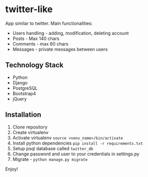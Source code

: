 # twitter-like

App similar to twitter. Main functionalities:
* Users handling - adding, modification, deleting account
* Posts - Max 140 chars
* Comments - max 60 chars
* Messages - private messages between users

## Technology Stack
* Python
* Django
* PostgreSQL
* Bootstrap4
* jQuery

## Installation
1. Clone repository
2. Create virtualenv
3. Activate virtualenv `source <venv_name>/bin/activate`
4. Install python dependencies `pip install -r requirements.txt`
5. Setup psql database called `twitter_db`
6. Change password and user to your credentials in settings.py
7. Migrate - `python manage.py migrate`

Enjoy!
